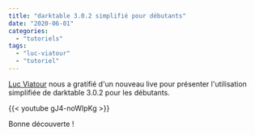 ```yaml
---
title: "darktable 3.0.2 simplifié pour débutants"
date: "2020-06-01"
categories: 
  - "tutoriels"
tags: 
  - "luc-viatour"
  - "tutoriel"
---
```


[Luc Viatour](https://www.youtube.com/channel/UCNLc97wHCBhgENfkIDiOUPQ) nous a gratifié d'un nouveau live pour présenter l'utilisation simplifiée de darktable 3.0.2  pour les débutants.

{{< youtube gJ4-noWIpKg >}}

Bonne découverte !
